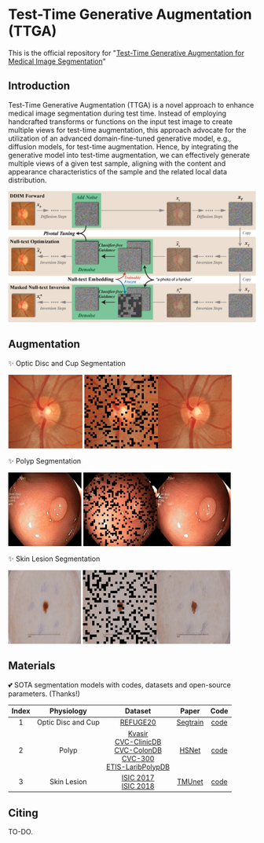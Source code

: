 # Test-Time Generative Augmentation (TTGA)

This is the official repository for "[Test-Time Generative Augmentation for Medical Image Segmentation](https://arxiv.org/abs/2406.17608)"

## Introduction
Test-Time Generative Augmentation (TTGA) is a novel approach to enhance medical image segmentation during test time. Instead of employing handcrafted transforms or functions on the input test image to create multiple views for test-time augmentation, this approach advocate for the utilization of an advanced domain-fine-tuned generative model, e.g., diffusion models, for test-time augmentation. Hence, by integrating the generative model into test-time augmentation, we can effectively generate multiple views of a given test sample, aligning with the content and appearance characteristics of the sample and the related local data distribution.

<img src="figs/fig-1.png">

## Augmentation
:sparkles: Optic Disc and Cup Segmentation
<p float="left">
  <img src=figs/fundus_org.png height=150 />
  <img src=figs/fundus_aug.gif height=150 /> 
</p>

:sparkles: Polyp Segmentation
<p float="left">
  <img src=figs/polyp_org.png height=150 />
  <img src=figs/polyp_aug.gif height=150 /> 
</p>

:sparkles: Skin Lesion Segmentation
<p float="left">
  <img src=figs/skin_org.png height=150 />
  <img src=figs/skin_aug.gif height=150 /> 
</p>


## Materials
:two_hearts: SOTA segmentation models with codes, datasets and open-source parameters. (Thanks!)

| Index | Physiology         | Dataset  | Paper    | Code |
| :----:| :----:             | :----:   | :----:   |:----:|
| 1     | Optic Disc and Cup | [REFUGE20](https://refuge.grand-challenge.org/Download/) | [Segtrain](https://arxiv.org/pdf/2105.09511)|[code](https://github.com/askerlee/segtran/)|
| 2     | Polyp              | [Kvasir](https://datasets.simula.no/kvasir/)<br>[CVC-ClinicDB](https://www.kaggle.com/datasets/balraj98/cvcclinicdb)<br>[CVC-ColonDB](http://mv.cvc.uab.es/projects/colon-qa/cvc-colondb)<br>[CVC-300](http://adas.cvc.uab.es/endoscene)<br>[ETIS-LaribPolypDB](https://www.kaggle.com/datasets/nguyenvoquocduong/etis-laribpolypdb) | [HSNet](https://www.sciencedirect.com/science/article/abs/pii/S0010482522008812?fr=RR-2&ref=pdf_download&rr=89939d365e6984b1)|[code](https://github.com/baiboat/HSNet/)|
| 3     | Skin Lesion        | [ISIC 2017](https://challenge.isic-archive.com/data/#2017)<br>[ISIC 2018](https://challenge.isic-archive.com/data/#2018) | [TMUnet](https://arxiv.org/pdf/2203.01932)|[code](https://github.com/rezazad68/TMUnet/)|

## Citing
TO-DO.
